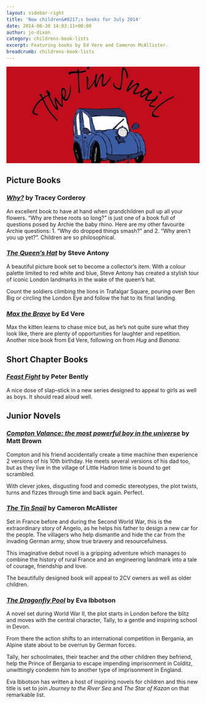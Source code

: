 ```yaml
---
layout: sidebar-right
title: 'New children&#8217;s books for July 2014'
date: 2014-06-30 14:03:11+00:00
author: jo-dixon
category: childrens-book-lists
excerpt: Featuring books by Ed Vere and Cameron McAllister.
breadcrumb: childrens-book-lists
---
```

![The Tin Snail by Cameron McAllister](/images/featured/featured-the-tin-snail.jpg)

## Picture Books

### [<cite>Why?</cite>](http://suffolk.spydus.co.uk/cgi-bin/spydus.exe/ENQ/OPAC/BIBENQ/29708523?QRY=CTIBIB%3C%20IRN(116087)&QRYTEXT=Why%3F) by Tracey Corderoy

An excellent book to have at hand when grandchildren pull up all your flowers. “Why are these roots so long?” is just one of a book full of questions posed by Archie the baby rhino. Here are my other favourite Archie questions: 1. “Why do dropped things smash?” and 2. “Why aren’t you up yet?”. Children are so philosophical.

### [<cite>The Queen’s Hat</cite>](http://suffolk.spydus.co.uk/cgi-bin/spydus.exe/ENQ/OPAC/BIBENQ/29709264?QRY=CTIBIB%3C%20IRN(35038424)&QRYTEXT=The%20Queen%27s%20hat) by Steve Antony

A beautiful picture book set to become a collector’s item. With a colour palette limited to red white and blue, Steve Antony has created a stylish tour of iconic London landmarks in the wake of the queen’s hat.

Count the soldiers climbing the lions in Trafalgar Square, pouring over Ben Big or circling the London Eye and follow the hat to its final landing.

### [<cite>Max the Brave</cite>](http://suffolk.spydus.co.uk/cgi-bin/spydus.exe/ENQ/OPAC/BIBENQ/29709766?QRY=CTIBIB%3C%20IRN(33164652)&QRYTEXT=Max%20the%20Brave) by Ed Vere

Max the kitten learns to chase mice but, as he’s not quite sure what they look like, there are plenty of opportunities for laughter and repetition. Another nice book from Ed Vere, following on from <cite>Hug</cite> and <cite>Banana</cite>.

## Short Chapter Books

### [<cite>Feast Fight</cite>](http://suffolk.spydus.co.uk/cgi-bin/spydus.exe/ENQ/OPAC/BIBENQ/29710447?QRY=CTIBIB%3C%20IRN(37214106)&QRYTEXT=Feast%20fight!) by Peter Bently

A nice dose of slap–stick in a new series designed to appeal to girls as well as boys. It should read aloud well.

## Junior Novels

### [<cite>Compton Valance: the most powerful boy in the universe</cite>](http://suffolk.spydus.co.uk/cgi-bin/spydus.exe/ENQ/OPAC/BIBENQ/29711099?QRY=CTIBIB%3C%20IRN(40360798)&QRYTEXT=Compton%20Valance%20%3A%20the%20most%20powerful%20boy%20in%20the%20universe) by Matt Brown

Compton and his friend accidentally create a time machine then experience 2 versions of his 10th birthday. He meets several versions of his dad too, but as they live in the village of Little Hadron time is bound to get scrambled.

With clever jokes, disgusting food and comedic stereotypes, the plot twists, turns and fizzes through time and back again. Perfect.

### [<cite>The Tin Snail</cite>](http://suffolk.spydus.co.uk/cgi-bin/spydus.exe/ENQ/OPAC/BIBENQ/29711980?QRY=CTIBIB%3C%20IRN(36215181)&QRYTEXT=The%20tin%20snail) by Cameron McAllister

Set in France before and during the Second World War, this is the extraordinary story of Angelo, as he helps his father to design a new car for the people. The villagers who help dismantle and hide the car from the invading German army, show true bravery and resourcefulness.

This imaginative debut novel is a gripping adventure which manages to combine the history of rural France and an engineering landmark into a tale of courage, friendship and love.

The beautifully designed book will appeal to 2CV owners as well as older children.

### [<cite>The Dragonfly Pool</cite>](http://suffolk.spydus.co.uk/cgi-bin/spydus.exe/ENQ/OPAC/BIBENQ/29712533?QRY=CTIBIB%3C%20IRN(489848)&QRYTEXT=The%20dragonfly%20pool) by Eva Ibbotson

A novel set during World War II, the plot starts in London before the blitz and moves with the central character, Tally, to a gentle and inspiring school in Devon.

From there the action shifts to an international competition in Bergania, an Alpine state about to be overrun by German forces.

Tally, her schoolmates, their teacher and the other children they befriend, help the Prince of Bergania to escape impending imprisonment in Colditz, unwittingly condemn him to another type of imprisonment in England.

Eva Ibbotson has written a host of inspiring novels for children and this new title is set to join <cite>Journey to the River Sea</cite> and <cite>The Star of Kazan</cite> on that remarkable list.
